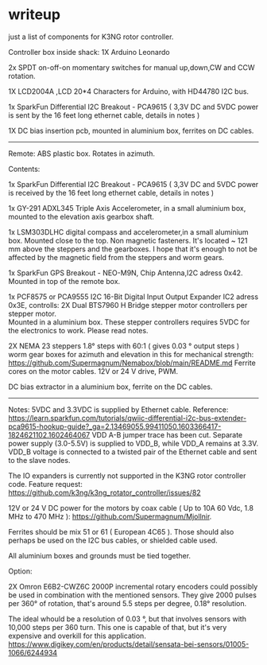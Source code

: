 # writeup
just a list of components for K3NG rotor controller.

Controller box inside shack:
1X Arduino Leonardo

2x SPDT on-off-on momentary switches for manual up,down,CW and CCW rotation.

1X LCD2004A ,LCD 20*4 Characters for Arduino, with  HD44780 I2C bus. 

1x SparkFun Differential I2C Breakout - PCA9615 ( 3,3V DC and 5VDC power is sent by the 16 feet long ethernet cable, details in notes )

1X DC bias insertion pcb, mounted in aluminium box, ferrites on DC cables.


--------------------------------------------


Remote:
ABS plastic box. Rotates in azimuth.

Contents:

1x SparkFun Differential I2C Breakout - PCA9615 ( 3,3V DC and 5VDC power is received by the 16 feet long ethernet cable, details in notes )

1x GY-291 ADXL345 Triple Axis Accelerometer, in a small aluminium box, mounted to the elevation axis gearbox shaft.

1x LSM303DLHC digital compass and accelerometer,in a small aluminium box.
Mounted close to the top. Non magnetic fasteners.
It's located ~ 121 mm above the steppers and the gearboxes.
I hope that it's enough to not be affected by the magnetic field from the steppers and worm gears.

1x SparkFun GPS Breakout - NEO-M9N, Chip Antenna,I2C adress 0x42.
Mounted in top of the remote box.

1x PCF8575 or PCA9555 I2C 16-Bit Digital Input Output Expander IC2 adress 0x3E, controlls:
2X Dual BTS7960 H Bridge stepper motor controllers per stepper motor.  
Mounted in a aluminium box. These stepper controllers requires 5VDC for the electronics to work.
Please read notes.


2X NEMA 23 steppers 1.8° steps with 60:1 ( gives 0.03 ° output steps ) worm gear boxes for azimuth and elevation in this for mechanical strength:
https://github.com/Supermagnum/Nemabox/blob/main/README.md
Ferrite cores on the motor cables. 12V or 24 V drive, PWM.

DC bias extractor in a aluminium box, ferrite on the DC cables.

---------------------------------------------------

Notes:
5VDC and 3.3VDC is supplied by Ethernet cable.
Reference: https://learn.sparkfun.com/tutorials/qwiic-differential-i2c-bus-extender-pca9615-hookup-guide?_ga=2.13469055.99411050.1603366417-1824621102.1602464067
VDD A-B jumper trace has been cut.
Separate power supply (3.0-5.5V) is supplied to VDD_B, while VDD_A remains at 3.3V.
VDD_B voltage is connected to a twisted pair of the Ethernet cable and sent to the slave nodes.

The IO expanders is currently not supported in the K3NG rotor controller code.
Feature request: https://github.com/k3ng/k3ng_rotator_controller/issues/82

12V or 24 V DC power for the motors by coax cable ( Up to 10A 60 Vdc, 1.8 MHz to  470 MHz ): 
https://github.com/Supermagnum/Mjollnir.

Ferrites should be mix 51 or 61 ( European 4C65 ).
Those should also perhaps be used on the I2C bus cables, or shielded cable used.

All aluminium boxes and grounds must be tied together.

Option:

2X Omron E6B2-CWZ6C 2000P incremental rotary encoders 
could possibly be used in combination with the mentioned sensors.
They give 2000 pulses per 360° of rotation, 
that's around 5.5 steps per degree, 0.18° resolution.

The ideal whould be a resolution of 0.03 °, but that involves sensors with 10,000 steps per 360 turn.
This one is capable of that, but it's very expensive and overkill for this application.
https://www.digikey.com/en/products/detail/sensata-bei-sensors/01005-1066/6244934





